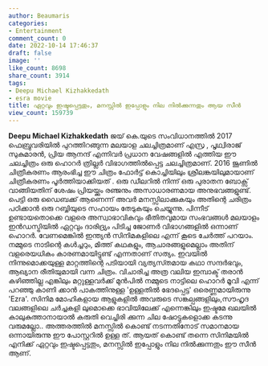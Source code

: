 ```yaml
---
author: Beaumaris
categories:
- Entertainment
comment_count: 0
date: 2022-10-14 17:46:37
draft: false
image: ''
like_count: 8698
share_count: 3914
tags:
- Deepu Michael Kizhakkedath
- esra movie
title: ഏറ്റവും ഇഷ്ടപ്പെട്ടതും, മനസ്സിൽ ഇപ്പോളും നില നിൽക്കുന്നതും ആയ സീൻ
view_count: 159739
---
```


**Deepu Michael Kizhakkedath** ജയ് കെ.യുടെ സംവിധാനത്തിൽ 2017 ഫെബ്രുവരിയിൽ പുറത്തിറങ്ങുന്ന മലയാള ചലച്ചിത്രമാണ് എസ്ര , പൃഥ്വിരാജ് സുകുമാരൻ, പ്രിയ ആനന്ദ് എന്നിവർ പ്രധാന വേഷങ്ങളിൽ എത്തിയ ഈ ചലച്ചിത്രം ഒരു ഹൊറർ ത്രില്ലർ വിഭാഗത്തിൽപ്പെട്ട ചലച്ചിത്രമാണ്. 2016 ജൂണിൽ ചിത്രീകരണം ആരംഭിച്ച ഈ ചിത്രം ഫോർട്ട് കൊച്ചിയിലും ശ്രീലങ്കയിലുമായാണ് ചിത്രീകരണം പൂർത്തിയാക്കിയത് . ഒരു ഡീലറിൽ നിന്ന് ഒരു പുരാതന ബോക്സ് വാങ്ങിയതിന് ശേഷം പ്രിയയ്ക്കും രഞ്ജനും അസാധാരണമായ അനുഭവങ്ങളുണ്ട്. പെട്ടി ഒരു ഡൈബക്ക് ആണെന്ന് അവർ മനസ്സിലാക്കുകയും അതിന്റെ ചരിത്രം പഠിക്കാൻ ഒരു റബ്ബിയുടെ സഹായം തേടുകയും ചെയ്യുന്നു. പിന്നീട് ഉണ്ടായതൊക്കെ വളരെ അസ്വാഭാവികവും ഭീതിതവുമായ സംഭവങ്ങൾ മലയാളം ഇൻഡസ്ട്രിയിൽ ഏറ്റവും ദാരിദ്ര്യം പിടിച്ച ജോണർ വിഭാഗങ്ങളിൽ ഒന്നാണ് ഹൊറർ. വേണമെങ്കിൽ ഇന്ത്യൻ സിനിമകളിലെ എന്ന് കൂടെ ചേർത്ത് പറയാം. നമ്മുടെ നാടിന്റെ കൾച്ചറും, മിത്ത് കഥകളും, ആചാരങ്ങളുമെല്ലാം അതിന് വളരെയധികം കാരണമായിട്ടുണ്ട് എന്നതാണ് സത്യം. ഇവയിൽ നിന്നുമൊക്കയുള്ള മാറ്റത്തിന്റെ പടിയായി വ്യത്യസ്‍തമായ കഥാ സന്ദർഭവും, ആഖ്യാന രീതിയുമായി വന്ന ചിത്രം. വിചാരിച്ച അത്ര വലിയ ഇമ്പാക്ട് തരാൻ കഴിഞ്ഞില്ല എങ്കിലും മറ്റുള്ളവർക്ക് മുൻപിൽ നമ്മുടെ നാട്ടിലെ ഹൊറർ മൂവി എന്ന് പറഞ്ഞു കാണി ക്കാൻ പാകത്തിനുള്ള 'ഉള്ളതിൽ ഭേദപ്പെട്ട' ഒരെണ്ണമായിരുന്നു 'Ezra'. സിനിമ മോഹികളായ ആളുകളിൽ അവരുടെ സങ്കല്പങ്ങളിലും,സൗഹൃദ വലങ്ങളിലെ ചർച്ചകളി ലുമൊക്കെ ഭാവിയിലേക്ക് എന്നെങ്കിലും ഇഷ്ടമേ ഖലയിൽ കാലുകുത്താനായാൽ കരുതി വെച്ചിരി ക്കുന്ന ചില ഷോട്ടുകളൊക്ക കടന്നു വരുമല്ലോ.. അത്തരത്തിൽ മനസ്സിൽ കൊണ്ട് നടന്നതിനോട് സമാനമായ ഒന്നായിരുന്നു ഈ പോസ്റ്ററിൽ ഉള്ള ത്. ആയത് കൊണ്ട് തന്നെ സിനിമയിൽ എനിക്ക് ഏറ്റവും ഇഷ്ടപ്പെട്ടതും, മനസ്സിൽ ഇപ്പോളും നില നിൽക്കുന്നതും ഈ സീൻ ആണ്.